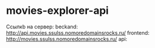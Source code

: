 # movies-explorer-api

Ссылкb на сервер: 
  beckand: http://api.movies.ssulss.nomoredomainsrocks.ru/
  frontend: http://movies.ssulss.nomoredomainsrocks.ru/
  api: 
